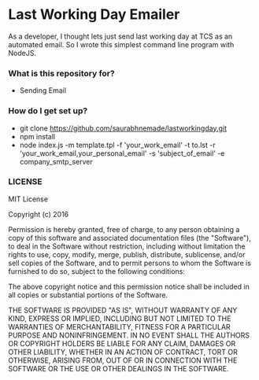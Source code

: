 # Last Working Day Emailer #

As a developer, I thought lets just send last working day at TCS as an automated email.
So I wrote this simplest command line program with NodeJS.

### What is this repository for? ###

* Sending Email

### How do I get set up? ###

* git clone https://github.com/saurabhnemade/lastworkingday.git
* npm install
*  node index.js -m template.tpl  -f 'your_work_email' -t to.lst -r 'your_work_email,your_personal_email' -s 'subject_of_email' -e company_smtp_server

### LICENSE ###

MIT License

Copyright (c) 2016 

Permission is hereby granted, free of charge, to any person obtaining a copy
of this software and associated documentation files (the "Software"), to deal
in the Software without restriction, including without limitation the rights
to use, copy, modify, merge, publish, distribute, sublicense, and/or sell
copies of the Software, and to permit persons to whom the Software is
furnished to do so, subject to the following conditions:

The above copyright notice and this permission notice shall be included in all
copies or substantial portions of the Software.

THE SOFTWARE IS PROVIDED "AS IS", WITHOUT WARRANTY OF ANY KIND, EXPRESS OR
IMPLIED, INCLUDING BUT NOT LIMITED TO THE WARRANTIES OF MERCHANTABILITY,
FITNESS FOR A PARTICULAR PURPOSE AND NONINFRINGEMENT. IN NO EVENT SHALL THE
AUTHORS OR COPYRIGHT HOLDERS BE LIABLE FOR ANY CLAIM, DAMAGES OR OTHER
LIABILITY, WHETHER IN AN ACTION OF CONTRACT, TORT OR OTHERWISE, ARISING FROM,
OUT OF OR IN CONNECTION WITH THE SOFTWARE OR THE USE OR OTHER DEALINGS IN THE
SOFTWARE.
